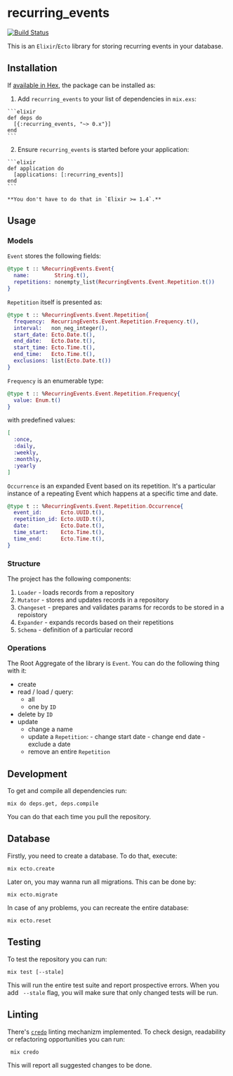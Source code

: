 # recurring_events

[![Build Status](https://travis-ci.org/KamilLelonek/recurring_events.svg?branch=master)](https://travis-ci.org/KamilLelonek/recurring_events)

This is an `Elixir`/`Ecto` library for storing recurring events in your database.

## Installation

If [available in Hex](https://hex.pm/docs/publish), the package can be installed as:

  1. Add `recurring_events` to your list of dependencies in `mix.exs`:

    ```elixir
    def deps do
      [{:recurring_events, "~> 0.x"}]
    end
    ```

  2. Ensure `recurring_events` is started before your application:

    ```elixir
    def application do
      [applications: [:recurring_events]]
    end
    ```

    **You don't have to do that in `Elixir >= 1.4`.**

## Usage

### Models

`Event` stores the following fields:

```elixir
@type t :: %RecurringEvents.Event{
  name:        String.t(),
  repetitions: nonempty_list(RecurringEvents.Event.Repetition.t())
}
```

`Repetition` itself is presented as:

```elixir
@type t :: %RecurringEvents.Event.Repetition{
  frequency:  RecurringEvents.Event.Repetition.Frequency.t(),
  interval:   non_neg_integer(),
  start_date: Ecto.Date.t(),
  end_date:   Ecto.Date.t(),
  start_time: Ecto.Time.t(),
  end_time:   Ecto.Time.t(),
  exclusions: list(Ecto.Date.t())
}
```

`Frequency` is an enumerable type:

```elixir
@type t :: %RecurringEvents.Event.Repetition.Frequency{
  value: Enum.t()
}
```

with predefined values:

```elixir
[
  :once,
  :daily,
  :weekly,
  :monthly,
  :yearly
]
```

`Occurrence` is an expanded Event based on its repetition. It's a particular instance of a repeating Event which happens at a specific time and date.

```elixir
@type t :: %RecurringEvents.Event.Repetition.Occurrence{
  event_id:      Ecto.UUID.t(),
  repetition_id: Ecto.UUID.t(),
  date:          Ecto.Date.t(),
  time_start:    Ecto.Time.t(),
  time_end:      Ecto.Time.t(),
}
```

### Structure

The project has the following components:

1. `Loader` - loads records from a repository
2. `Mutator` - stores and updates records in a repository
3. `Changeset` - prepares and validates params for records to be stored in a repoistory
4. `Expander` - expands records based on their repetitions
5. `Schema` - definition of a particular record

### Operations

The Root Aggregate of the library is `Event`. You can do the following thing with it:

- create
- read / load / query:
  - all
  - one by `ID`
- delete by `ID`
- update
	-  change a name
	-  update a `Repetition`:
	  - change start date
	  - change end date
	  - exclude a date
	-  remove an entire `Repetition`

## Development

To get and compile all dependencies run:

    mix do deps.get, deps.compile

You can do that each time you pull the repository.

## Database

Firstly, you need to create a database. To do that, execute:

    mix ecto.create

Later on, you may wanna run all migrations. This can be done by:

    mix ecto.migrate

In case of any problems, you can recreate the entire database:

    mix ecto.reset

## Testing

To test the repository you can run:

    mix test [--stale]

This will run the entire test suite and report prospective errors. When you add ` --stale` flag, you will make sure that only changed tests will be run.

## Linting

There's [`credo`](https://github.com/rrrene/credo) linting mechanizm implemented. To check design, readability or refactoring opportunities you can run:

     mix credo

This will report all suggested changes to be done.
